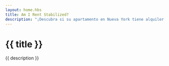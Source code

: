 ```yaml
---
layout: home.hbs
title: Am I Rent Stabilized?
description: "¡Descubra si su apartamento en Nueva York tiene alquiler estabilizado!"
---
```


<h1>{{ title }}</h1>
<p>{{ description }}</p>
